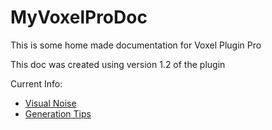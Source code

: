 # MyVoxelProDoc
This is some home made documentation for Voxel Plugin Pro

This doc was created using version 1.2 of the plugin

Current Info:
- [Visual Noise](Noise/2DNoise.md)
- [Generation Tips](TipAndTrick/GenerationTipsAndTrick.md)
